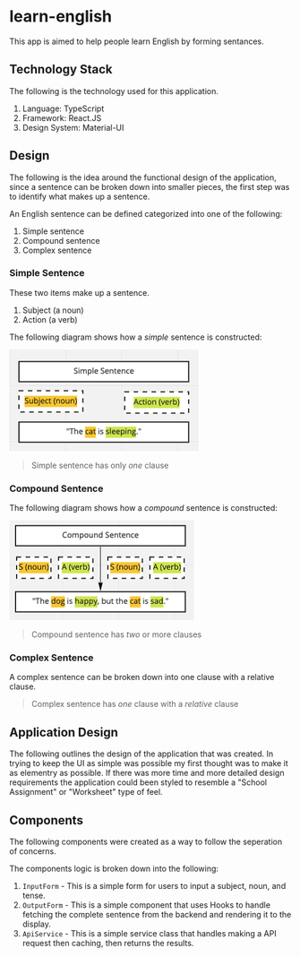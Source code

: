 # learn-english

This app is aimed to help people learn English by forming sentances.


## Technology Stack

The following is the technology used for this application.

1. Language: TypeScript
2. Framework: React.JS
3. Design System: Material-UI


## Design

The following is the idea around the functional design of the application, since a sentence can be broken down into smaller pieces, the first step was to identify what makes up a sentence.

An English sentence can be defined categorized into one of the following:

1. Simple sentence
2. Compound sentence
3. Complex sentence

### Simple Sentence

These two items make up a sentence.

1. Subject (a noun)
2. Action (a verb)

The following diagram shows how a *simple* sentence is constructed:

![Simple Sentence](public/images/simple.png)

> Simple sentence has only *one* clause

### Compound Sentence

The following diagram shows how a *compound* sentence is constructed:

![Compound Sentence](public/images/compound.png)

> Compound sentence has *two* or more clauses


### Complex Sentence

A complex sentence can be broken down into one clause with a relative clause.


> Complex sentence has *one* clause with a *relative* clause


## Application Design

The following outlines the design of the application that was created. In trying to keep the UI as simple was possible my first thought was to make it as elementry as possible. If there was more time and more detailed design requirements the application could been styled to resemble a "School Assignment" or "Worksheet" type of feel.

## Components

The following components were created as a way to follow the seperation of concerns.

The components logic is broken down into the following:

1. `InputForm` - This is a simple form for users to input a subject, noun, and tense.
2. `OutputForm` - This is a simple component that uses Hooks to handle fetching the complete sentence from the backend and rendering it to the display.
3. `ApiService` - This is a simple service class that handles making a API request then caching, then returns the results.

